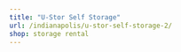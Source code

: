 ```yaml
---
title: "U-Stor Self Storage"
url: /indianapolis/u-stor-self-storage-2/
shop: storage rental
---
```


